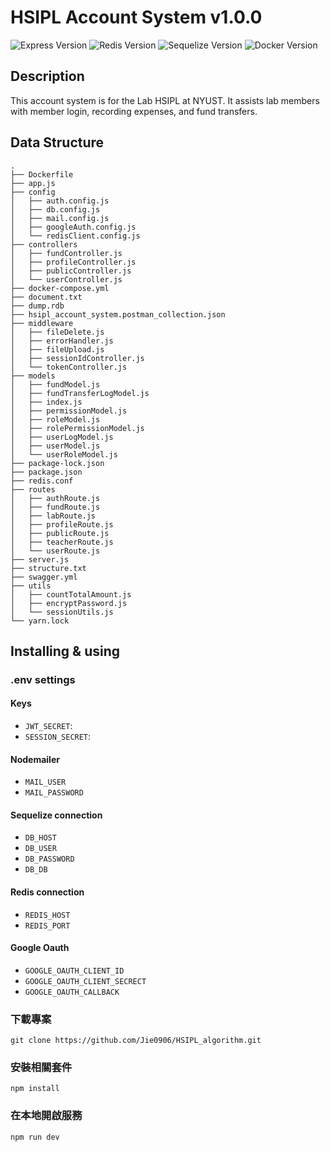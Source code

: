 # HSIPL Account System v1.0.0

![Express Version](https://img.shields.io/badge/Express-4.17.1-green.svg)
![Redis Version](https://img.shields.io/badge/Redis-%5E4.6.13-red.svg)
![Sequelize Version](https://img.shields.io/badge/Sequelize-%5E6.15.0-yellow.svg)
![Docker Version](https://img.shields.io/badge/Docker-24.0.2-blue.svg)

## Description

This account system is for the Lab HSIPL at NYUST. It assists lab members with member login, recording expenses, and fund transfers.

## Data Structure

```plaintext
.
├── Dockerfile
├── app.js
├── config
│   ├── auth.config.js
│   ├── db.config.js
│   ├── mail.config.js
│   ├── googleAuth.config.js
│   └── redisClient.config.js
├── controllers
│   ├── fundController.js
│   ├── profileController.js
│   ├── publicController.js
│   └── userController.js
├── docker-compose.yml
├── document.txt
├── dump.rdb
├── hsipl_account_system.postman_collection.json
├── middleware
│   ├── fileDelete.js
│   ├── errorHandler.js
│   ├── fileUpload.js
│   ├── sessionIdController.js
│   └── tokenController.js
├── models
│   ├── fundModel.js
│   ├── fundTransferLogModel.js
│   ├── index.js
│   ├── permissionModel.js
│   ├── roleModel.js
│   ├── rolePermissionModel.js
│   ├── userLogModel.js
│   ├── userModel.js
│   └── userRoleModel.js
├── package-lock.json
├── package.json
├── redis.conf
├── routes
│   ├── authRoute.js
│   ├── fundRoute.js
│   ├── labRoute.js
│   ├── profileRoute.js
│   ├── publicRoute.js
│   ├── teacherRoute.js
│   └── userRoute.js
├── server.js
├── structure.txt
├── swagger.yml
├── utils
│   ├── countTotalAmount.js
│   ├── encryptPassword.js
│   └── sessionUtils.js
└── yarn.lock
```

## Installing & using

### .env settings

#### Keys

- `JWT_SECRET`: 
- `SESSION_SECRET`: 

#### Nodemailer 

- `MAIL_USER`
- `MAIL_PASSWORD`

#### Sequelize connection 

- `DB_HOST`
- `DB_USER`
- `DB_PASSWORD`
- `DB_DB`

#### Redis connection 
- `REDIS_HOST`
- `REDIS_PORT`

#### Google Oauth 
- `GOOGLE_OAUTH_CLIENT_ID`
- `GOOGLE_OAUTH_CLIENT_SECRECT`
- `GOOGLE_OAUTH_CALLBACK`

### 下載專案

```git clone https://github.com/Jie0906/HSIPL_algorithm.git```

### 安裝相關套件

```npm install```


### 在本地開啟服務

```npm run dev```




